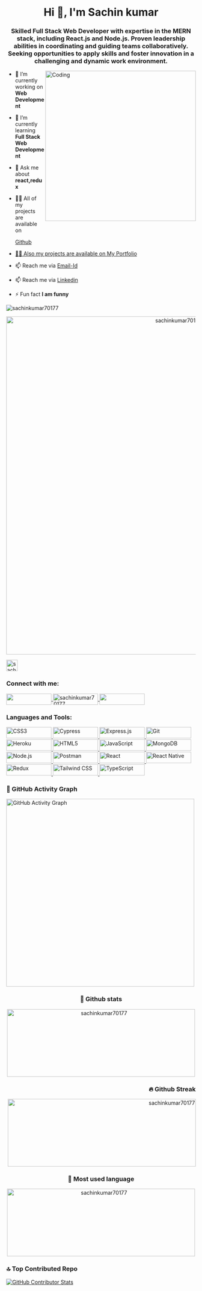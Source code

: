 <h1 align="center">Hi 👋, I'm Sachin kumar</h1>
<h3 align="center">Skilled Full Stack Web Developer with expertise in the MERN stack, including React.js and Node.js. Proven leadership abilities in coordinating and guiding teams collaboratively. Seeking opportunities to apply skills and foster innovation in a challenging and dynamic work environment.</h3>
<img align="right" alt="Coding" width="400" src="https://cdn.dribbble.com/users/1162077/screenshots/3848914/programmer.gif">

- 🔭 I’m currently working on **Web Development**

- 🌱 I’m currently learning **Full Stack Web Development**

- 💬 Ask me about **react,redux**

- 👨‍💻 All of my projects are available on <p><a onclick="window.open(this.href,'_black'); return false" href="https://github.com/sachinkumar70177" />Github</p>

- 👨‍💻 Also my projects are available on <a href="https://sachinkumar70177.github.io/" target="_blank">My Portfolio </a>

- 📫 Reach me via  <a href="mailto:sachinaptel.k.786@gmail.com">Email-Id</a>

- 📫 Reach me via  <a href="https://www.linkedin.com/in/sachinkumar70177/" target="_blank">Linkedin</a>

- ⚡ Fun fact **I am funny**

<p align="left"> <img src="https://komarev.com/ghpvc/?username=sachinkumar70177&label=Profile%20views&color=0e75b6&style=flat" alt="sachinkumar70177" /> </p>

<p align="center"  width="900">
    <a href="https://github.com/ryo-ma/github-profile-trophy" target="_blank">
        <img src="https://github-profile-trophy.vercel.app/?username=sachinkumar70177" alt="sachinkumar70177" width="900"/>
    </a>
</p>

<p align="left">
    <a href="https://twitter.com/sachinpate95178" target="_blank">
        <img src="https://img.shields.io/twitter/follow/sachinpate95178?color=1DA1F2&logo=twitter&style=flat" alt="sachinpate95178" height="30" />
    </a>
</p>


**<h3 align="left">Connect with me:</h3>**
<p align="left">
    <a href="https://twitter.com/sachinpate95178" target="_blank">
        <img align="center" src="https://img.shields.io/badge/Twitter-000000?style=flat&logo=twitter&logoColor=white" height="30" width="120" />
    </a>
    <a href="https://linkedin.com/in/sachinkumar70177" target="_blank">
        <img align="center" src="https://img.shields.io/badge/LinkedIn-%230077B5.svg?style=flat&logo=linkedin&logoColor=white" alt="sachinkumar70177" height="30" width="120" />
    </a>
  <a href="https://www.instagram.com/i_m_only_sk/" target="_blank">
        <img align="center" src="https://img.shields.io/badge/Instagram-E4405F?style=flat&logo=instagram&logoColor=white" height="30" width="120" />
    </a>
</p>


<h3 align="left">Languages and Tools:</h3>

<p align="left">
    <a href="https://www.w3schools.com/css/" target="_blank" rel="noreferrer">
        <img src="https://img.shields.io/badge/CSS3-1572B6?style=flat&logo=css3&logoColor=white" alt="CSS3" style="width: 120px; height: 30px;" />
    </a>
    <a href="https://www.cypress.io" target="_blank" rel="noreferrer">
        <img src="https://img.shields.io/badge/Cypress-17202C?style=flat&logo=cypress&logoColor=white" alt="Cypress" style="width: 120px; height: 30px;"/>
    </a>
    <a href="https://expressjs.com" target="_blank" rel="noreferrer">
        <img src="https://img.shields.io/badge/Express.js-000000?style=flat&logo=express&logoColor=white" alt="Express.js" style="width: 120px; height: 30px;"/>
    </a>
    <a href="https://git-scm.com/" target="_blank" rel="noreferrer">
        <img src="https://img.shields.io/badge/Git-F05032?style=flat&logo=git&logoColor=white" alt="Git" style="width: 120px; height: 30px;"/>
    </a>
    <a href="https://heroku.com" target="_blank" rel="noreferrer">
        <img src="https://img.shields.io/badge/Heroku-430098?style=flat&logo=heroku&logoColor=white" alt="Heroku" style="width: 120px; height: 30px;"/>
    </a>
    <a href="https://www.w3.org/html/" target="_blank" rel="noreferrer">
        <img src="https://img.shields.io/badge/HTML5-E34F26?style=flat&logo=html5&logoColor=white" alt="HTML5" style="width: 120px; height: 30px;"/>
    </a>
    <a href="https://developer.mozilla.org/en-US/docs/Web/JavaScript" target="_blank" rel="noreferrer">
        <img src="https://img.shields.io/badge/JavaScript-F7DF1E?style=flat&logo=javascript&logoColor=black" alt="JavaScript" style="width: 120px; height: 30px;"/>
    </a>
    <a href="https://www.mongodb.com/" target="_blank" rel="noreferrer">
        <img src="https://img.shields.io/badge/MongoDB-47A248?style=flat&logo=mongodb&logoColor=white" alt="MongoDB" style="width: 120px; height: 30px;"/>
    </a>
    <a href="https://nodejs.org" target="_blank" rel="noreferrer">
        <img src="https://img.shields.io/badge/Node.js-339933?style=flat&logo=node.js&logoColor=white" alt="Node.js" style="width: 120px; height: 30px;"/>
    </a>
    <a href="https://postman.com" target="_blank" rel="noreferrer">
        <img src="https://img.shields.io/badge/Postman-FF6C37?style=flate&logo=postman&logoColor=white" alt="Postman" style="width: 120px; height: 30px;"/>
    </a>
    <a href="https://reactjs.org/" target="_blank" rel="noreferrer">
        <img src="https://img.shields.io/badge/React-61DAFB?style=flat&logo=react&logoColor=white" alt="React" style="width: 120px; height: 30px;"/>
    </a>
    <a href="https://reactnative.dev/" target="_blank" rel="noreferrer">
        <img src="https://img.shields.io/badge/React_Native-61DAFB?style=flat&logo=react&logoColor=white" alt="React Native" style="width: 120px; height: 30px;"/>
    </a>
    <a href="https://redux.js.org" target="_blank" rel="noreferrer">
        <img src="https://img.shields.io/badge/Redux-764ABC?style=flat&logo=redux&logoColor=white" alt="Redux" style="width: 120px; height: 30px;"/>
    </a>
    <a href="https://tailwindcss.com/" target="_blank" rel="noreferrer">
        <img src="https://img.shields.io/badge/Tailwind_CSS-38B2AC?style=flat&logo=tailwind-css&logoColor=white" alt="Tailwind CSS"style="width: 120px; height: 30px;" />
    </a>
    <a href="https://www.typescriptlang.org/" target="_blank" rel="noreferrer">
        <img src="https://img.shields.io/badge/TypeScript-3178C6?style=flat&logo=typescript&logoColor=white" alt="TypeScript" style="width: 120px; height: 30px;"/>
    </a>
</p>
<!-- GitHub Activity Graph -->
<h3>💭 GitHub Activity Graph</h3>
<p align="left">
    <a href="https://github-readme-activity-graph.vercel.app/graph?username=sachinkumar70177&bg_color=ffffff">
        <img src="https://github-readme-activity-graph.vercel.app/graph?username=sachinkumar70177&bg_color=ffffff" alt="GitHub Activity Graph" width="500"/>
    </a>
</p>

<!-- Middle Card -->
<h3  align="middle">
    📝 Github stats</h3>
<p align="center">
    <a href="https://github-readme-stats.vercel.app/api?username=sachinkumar70177&show_icons=true&locale=en" target="_blank">
        <img src="https://github-readme-stats.vercel.app/api?username=sachinkumar70177&show_icons=true&locale=en" alt="sachinkumar70177" width="500" height="180"/>
    </a>
</p>

<!-- Right Card -->

<h3 align="right">🔥 Github Streak</h3>
                                           
<p align="right">
    <a href="https://github-readme-streak-stats.herokuapp.com/?user=sachinkumar70177" target="_blank">
        <img src="https://github-readme-streak-stats.herokuapp.com/?user=sachinkumar70177" alt="sachinkumar70177" width="500" height="180"/>
    </a>
</p>


<!-- Left Card -->
<h3 align ="middle">🤝 Most used language</h3>
<p align="middle">
    <a href="https://github-readme-stats.vercel.app/api/top-langs?username=sachinkumar70177&show_icons=true&locale=en&layout=compact" target="_blank">
        <img src="https://github-readme-stats.vercel.app/api/top-langs?username=sachinkumar70177&show_icons=true&locale=en&layout=compact" alt="sachinkumar70177" width="500" height="180"/>
    </a>
</p>



### 🔝 Top Contributed Repo
<p align ="left">
    <a href="https://github-contributor-stats.vercel.app/api?username=sachinkumar70177&limit=5&theme=flat&combine_all_yearly_contributions=true">
<img src="https://github-contributor-stats.vercel.app/api?username=sachinkumar70177&limit=5&theme=flat&combine_all_yearly_contributions=true" alt="GitHub Contributor Stats"/>
        </a>
</p>

